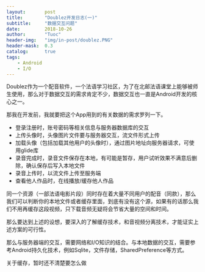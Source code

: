 ```yaml
---
layout:       post
title:        "Doublez开发日志(一)"
subtitle:     "数据交互问题"
date:         2018-10-26
author:       "Tuoc"
header-img:   "img/in-post/doublez.PNG"
header-mask:  0.3
catalog:      true
tags:
    - Android
    - I/O
---
```



Doublez作为一个配音软件，一个法语学习社区，为了在北邮法语课堂上能够被师生使用，那么对于数据交互的需求肯定不少，数据交互也一直是Android开发的核心之一。

那我在开发前，我就要把这个App用到的有关数据的需求罗列一下。

- 登录注册时，账号密码等相关信息与服务器数据库的交互
- 上传头像时，头像图片文件要与服务器交互，流文件形式上传
- 加载头像（包括加载其他用户的头像时），通过图片地址向服务器请求，可使用glide库
- 录音完成时，录音文件保存在本地，有可能是暂存，用户试听效果不满意后删除，确认保存后写入本地文件
- 录音上传时，以流文件上传至服务端
-  查看他人作品时，在线播放/缓存他人作品

同一个资源（一部法语电影片段）同时存在着大量不同用户的配音（同款），那么我们可以判断你的本地文件或者缓存里面，到底有没有这个源，如果有的话那么我们不用再缓存这段视频，只下载音频无疑将会节省大量的空间和时间。

那么要达到上述的设想，要深入的了解缓存技术，和音视频分离技术，才能证实上述方案的可行性。

那么与服务器端的交互，需要网络和I/O知识的结合。与本地数据的交互，需要参考Android持久化技术，例如Sqlite，文件存储，SharedPreference等方式。

关于缓存，暂时还不清楚要怎么做
